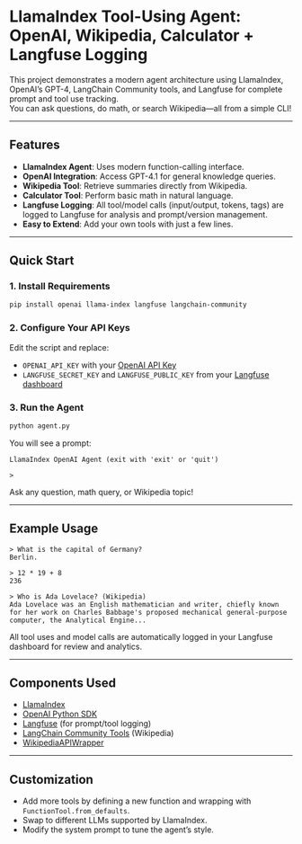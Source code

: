 # LlamaIndex Tool-Using Agent: OpenAI, Wikipedia, Calculator + Langfuse Logging

This project demonstrates a modern agent architecture using LlamaIndex, OpenAI’s GPT-4, LangChain Community tools, and Langfuse for complete prompt and tool use tracking.  
You can ask questions, do math, or search Wikipedia—all from a simple CLI!

---

## Features

- **LlamaIndex Agent**: Uses modern function-calling interface.
- **OpenAI Integration**: Access GPT-4.1 for general knowledge queries.
- **Wikipedia Tool**: Retrieve summaries directly from Wikipedia.
- **Calculator Tool**: Perform basic math in natural language.
- **Langfuse Logging**: All tool/model calls (input/output, tokens, tags) are logged to Langfuse for analysis and prompt/version management.
- **Easy to Extend**: Add your own tools with just a few lines.

---

## Quick Start

### 1. Install Requirements

```bash
pip install openai llama-index langfuse langchain-community
```

### 2. Configure Your API Keys

Edit the script and replace:
- `OPENAI_API_KEY` with your [OpenAI API Key](https://platform.openai.com/account/api-keys)
- `LANGFUSE_SECRET_KEY` and `LANGFUSE_PUBLIC_KEY` from your [Langfuse dashboard](https://cloud.langfuse.com/)

### 3. Run the Agent

```bash
python agent.py
```

You will see a prompt:
```
LlamaIndex OpenAI Agent (exit with 'exit' or 'quit')

>
```
Ask any question, math query, or Wikipedia topic!

---

## Example Usage

```
> What is the capital of Germany?
Berlin.

> 12 * 19 + 8
236

> Who is Ada Lovelace? (Wikipedia)
Ada Lovelace was an English mathematician and writer, chiefly known for her work on Charles Babbage's proposed mechanical general-purpose computer, the Analytical Engine...
```

All tool uses and model calls are automatically logged in your Langfuse dashboard for review and analytics.

---

## Components Used

- [LlamaIndex](https://github.com/run-llama/llama_index)
- [OpenAI Python SDK](https://github.com/openai/openai-python)
- [Langfuse](https://langfuse.com/) (for prompt/tool logging)
- [LangChain Community Tools](https://python.langchain.com/docs/community) (Wikipedia)
- [WikipediaAPIWrapper](https://github.com/langchain-ai/langchain)

---

## Customization

- Add more tools by defining a new function and wrapping with `FunctionTool.from_defaults`.
- Swap to different LLMs supported by LlamaIndex.
- Modify the system prompt to tune the agent’s style.
